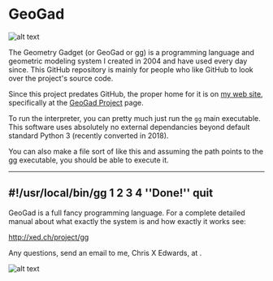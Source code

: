 GeoGad
======

![alt text](http://xed.ch/project/gg/Images/gglogo1.png "Chris Edwards - GeoGad")

The Geometry Gadget (or GeoGad or gg) is a programming language and
geometric modeling system I created in 2004 and have used every day
since. This GitHub repository is mainly for people who like GitHub to
look over the project's source code. 

Since this project predates GitHub, the proper home for it is on [my
web site](https://www.xed.ch), specifically at the [GeoGad
Project](https://www.xed.ch/project/gg) page.

To run the interpreter, you can pretty much just run the `gg` main
executable. This software uses absolutely no external dependancies
beyond default standard Python 3 (recently converted in 2018).

You can also make a file sort of like this and assuming the path
points to the gg executable, you should be able to execute it.

-----------------------------------
#!/usr/local/bin/gg
1 2 3 4
''Done!''
quit
-----------------------------------

GeoGad is a full fancy programming language. For a complete detailed
manual about what exactly the system is and how exactly it works see:

http://xed.ch/project/gg

Any questions, send an email to me, Chris X Edwards, at <gg AT xed.ch>.

![alt text](http://xed.ch/project/gg/Images/gglogo2.png "Chris Edwards - GeoGad")
